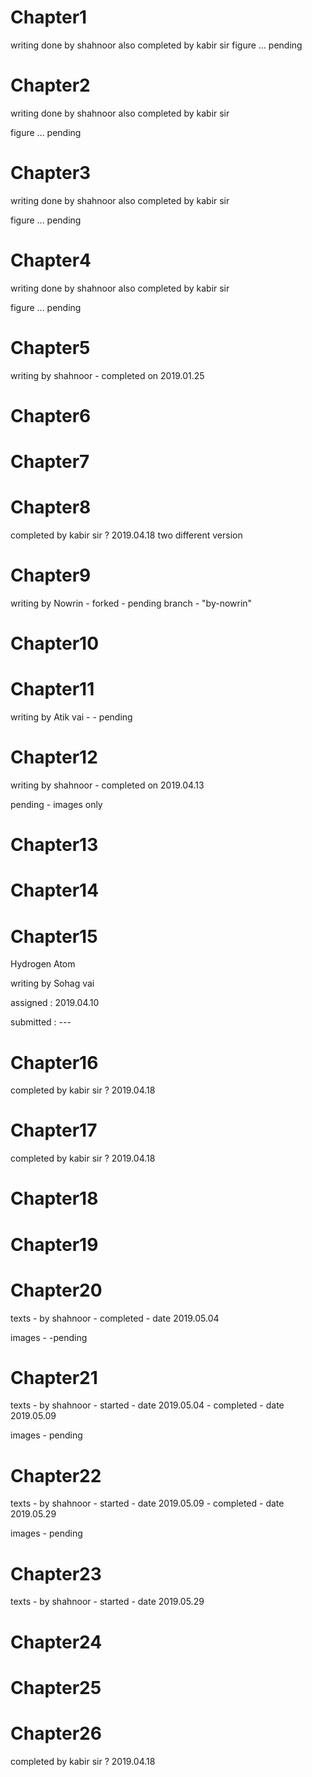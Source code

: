 # Chapter1
writing done by shahnoor
also completed by kabir sir
figure ... pending

# Chapter2
writing done by shahnoor
also completed by kabir sir

figure ... pending

# Chapter3
writing done by shahnoor
also completed by kabir sir

figure ... pending

# Chapter4
writing done by shahnoor
also completed by kabir sir

figure ... pending

# Chapter5
writing by shahnoor - completed on 2019.01.25

# Chapter6


# Chapter7


# Chapter8
completed by kabir sir ? 2019.04.18
two different version

# Chapter9
writing by Nowrin - forked - pending
branch - "by-nowrin"


# Chapter10


# Chapter11
writing by Atik vai - - pending



# Chapter12
writing by shahnoor - completed on 2019.04.13

pending - images only

# Chapter13


# Chapter14


# Chapter15
Hydrogen Atom

writing by Sohag vai

assigned : 2019.04.10

submitted : ---

# Chapter16
completed by kabir sir ? 2019.04.18

# Chapter17
completed by kabir sir ? 2019.04.18

# Chapter18


# Chapter19


# Chapter20
texts  - by shahnoor - completed - date 2019.05.04

images - -pending

# Chapter21
texts  - by shahnoor - started - date 2019.05.04 - completed - date 2019.05.09

images - pending

# Chapter22
texts - by shahnoor - started - date 2019.05.09 - completed - date 2019.05.29

images - pending

# Chapter23
texts - by shahnoor - started - date 2019.05.29


# Chapter24


# Chapter25


# Chapter26
completed by kabir sir ? 2019.04.18

